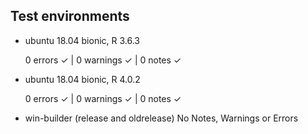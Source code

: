 ## Test environments

* ubuntu 18.04 bionic, R 3.6.3

  0 errors ✓ | 0 warnings ✓ | 0 notes ✓
  
* ubuntu 18.04 bionic, R 4.0.2

  0 errors ✓ | 0 warnings ✓ | 0 notes ✓
  
* win-builder (release and oldrelease)
  No Notes, Warnings or Errors
